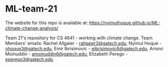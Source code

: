 # ML-team-21
The website for this repo is available at: https://nyimulhoque.github.io/ML-climate-change-analysis/

Team 21's repository for CS 4641 - working with climate change.
Team Members' emails:
Rachel Allgaier - rallgaier3@gatech.edu,
Nyimul Hoque - nhoque3@gatech.edu,
Emir İbrisimovic - eibrisimovic6@gatech.edu,
Arnovi Moinuddin - amoinuddin6@gatech.edu,
Elizabeth Perego - eperego3@gatech.edu

